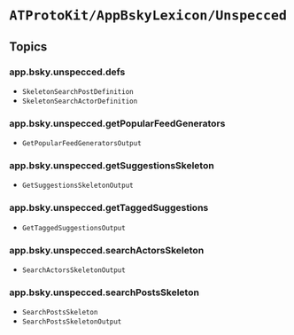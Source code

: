 # ``ATProtoKit/AppBskyLexicon/Unspecced``

## Topics

### app.bsky.unspecced.defs

- ``SkeletonSearchPostDefinition``
- ``SkeletonSearchActorDefinition``

### app.bsky.unspecced.getPopularFeedGenerators

- ``GetPopularFeedGeneratorsOutput``

### app.bsky.unspecced.getSuggestionsSkeleton

- ``GetSuggestionsSkeletonOutput``

### app.bsky.unspecced.getTaggedSuggestions

- ``GetTaggedSuggestionsOutput``

### app.bsky.unspecced.searchActorsSkeleton

- ``SearchActorsSkeletonOutput``

### app.bsky.unspecced.searchPostsSkeleton

- ``SearchPostsSkeleton``
- ``SearchPostsSkeletonOutput``
